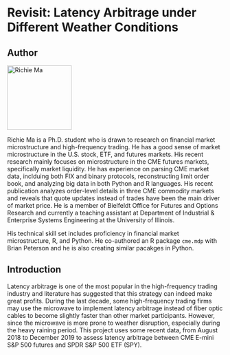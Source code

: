 # Revisit: Latency Arbitrage under Different Weather Conditions

## Author
<img src="images/ma_richie220922-mh-01.jpg" alt="Richie Ma" width="150"/>

Richie Ma is a Ph.D. student who is drawn to research on financial market microstructure and high-frequency trading. He has a good sense of market microstructure in the U.S. stock, ETF, and futures markets. His recent research mainly focuses on microstructure in the CME futures markets, specifically market liquidity. He has experience on parsing CME market data, inclduing both FIX and binary protocols, reconstructing limit order book, and analyzing big data in both Python and R languages. His recent publication analyzes order-level details in three CME commodity markets and reveals that quote updates instead of trades have been the main driver of market price. He is a member of Bielfeldt Office for Futures and Options Research and currently a teaching assistant at Department of Industrial & Enterprise Systems Engineering at the University of Illinois. 

His technical skill set includes proficiency in financial market microstructure, R, and Python. He co-authored an R package `cme.mdp` with Brian Peterson and he is also creating similar pacakges in Python.

## Introduction

Latency arbitrage is one of the most popular in the high-frequency trading industry and literature has suggested that this strategy can indeed make great profits. During the last decade, some high-frequency trading firms may use the microwave to implement latency arbitrage instead of fiber optic cables to become slightly faster than other market participants. However, since the microwave is more prone to weather disruption, especially during the heavy raining period. This project uses some recent data, from August 2018 to December 2019 to assess latency arbitrage between CME E-mini S&P 500 futures and SPDR S&P 500 ETF (SPY).

